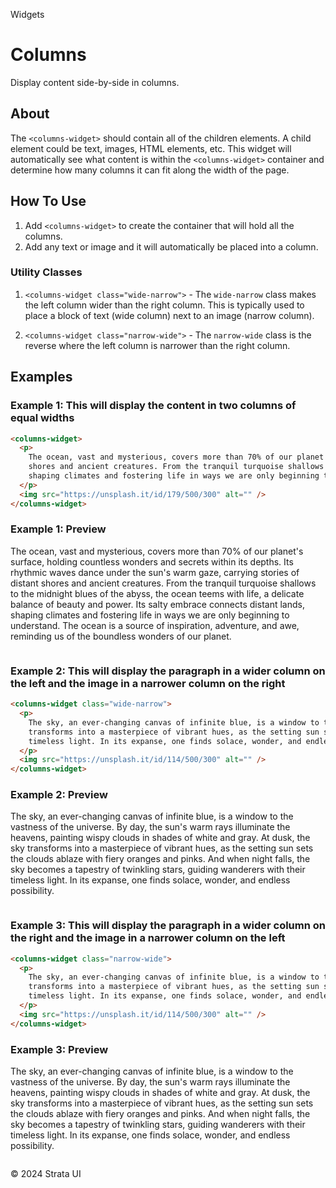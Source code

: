 <p class="section-text">Widgets</p>

# Columns

Display content side-by-side in columns.

## About

The `<columns-widget>` should contain all of the children elements. A child element could be text, images, HTML elements, etc. This widget will automatically see what content is within the `<columns-widget>` container and determine how many columns it can fit along the width of the page.

## How To Use

1. Add `<columns-widget>` to create the container that will hold all the columns.
2. Add any text or image and it will automatically be placed into a column.

### Utility Classes

1. `<columns-widget class="wide-narrow">` - The `wide-narrow` class makes the left column wider than the right column. This is typically used to place a block of text (wide column) next to an image (narrow column).

2. `<columns-widget class="narrow-wide">` - The `narrow-wide` class is the reverse where the left column is narrower than the right column.

## Examples

### Example 1: This will display the content in two columns of equal widths

```html
<columns-widget>
  <p>
    The ocean, vast and mysterious, covers more than 70% of our planet's surface, holding countless wonders and secrets within its depths. Its rhythmic waves dance under the sun's warm gaze, carrying stories of distant
    shores and ancient creatures. From the tranquil turquoise shallows to the midnight blues of the abyss, the ocean teems with life, a delicate balance of beauty and power. Its salty embrace connects distant lands,
    shaping climates and fostering life in ways we are only beginning to understand. The ocean is a source of inspiration, adventure, and awe, reminding us of the boundless wonders of our planet.
  </p>
  <img src="https://unsplash.it/id/179/500/300" alt="" />
</columns-widget>
```

### Example 1: Preview

<div class="example-container">
  <columns-widget>
    <p>The ocean, vast and mysterious, covers more than 70% of our planet's surface, holding countless wonders and secrets within its depths. Its rhythmic waves dance under the sun's warm gaze, carrying stories of distant shores and ancient creatures. From the tranquil turquoise shallows to the midnight blues of the abyss, the ocean teems with life, a delicate balance of beauty and power. Its salty embrace connects distant lands, shaping climates and fostering life in ways we are only beginning to understand. The ocean is a source of inspiration, adventure, and awe, reminding us of the boundless wonders of our planet.</p>
    <img src="https://unsplash.it/id/179/500/300" alt="">
  </columns-widget>
</div>

### Example 2: This will display the paragraph in a wider column on the left and the image in a narrower column on the right

```html
<columns-widget class="wide-narrow">
  <p>
    The sky, an ever-changing canvas of infinite blue, is a window to the vastness of the universe. By day, the sun's warm rays illuminate the heavens, painting wispy clouds in shades of white and gray. At dusk, the sky
    transforms into a masterpiece of vibrant hues, as the setting sun sets the clouds ablaze with fiery oranges and pinks. And when night falls, the sky becomes a tapestry of twinkling stars, guiding wanderers with their
    timeless light. In its expanse, one finds solace, wonder, and endless possibility.
  </p>
  <img src="https://unsplash.it/id/114/500/300" alt="" />
</columns-widget>
```

### Example 2: Preview

<div class="example-container">
  <columns-widget class="wide-narrow">
    <p>The sky, an ever-changing canvas of infinite blue, is a window to the vastness of the universe. By day, the sun's warm rays illuminate the heavens, painting wispy clouds in shades of white and gray. At dusk, the sky transforms into a masterpiece of vibrant hues, as the setting sun sets the clouds ablaze with fiery oranges and pinks. And when night falls, the sky becomes a tapestry of twinkling stars, guiding wanderers with their timeless light. In its expanse, one finds solace, wonder, and endless possibility.</p>
    <img src="https://unsplash.it/id/114/500/300" alt="">
  </columns-widget>
</div>

### Example 3: This will display the paragraph in a wider column on the right and the image in a narrower column on the left

```html
<columns-widget class="narrow-wide">
  <p>
    The sky, an ever-changing canvas of infinite blue, is a window to the vastness of the universe. By day, the sun's warm rays illuminate the heavens, painting wispy clouds in shades of white and gray. At dusk, the sky
    transforms into a masterpiece of vibrant hues, as the setting sun sets the clouds ablaze with fiery oranges and pinks. And when night falls, the sky becomes a tapestry of twinkling stars, guiding wanderers with their
    timeless light. In its expanse, one finds solace, wonder, and endless possibility.
  </p>
  <img src="https://unsplash.it/id/114/500/300" alt="" />
</columns-widget>
```

### Example 3: Preview

<div class="example-container">
  <columns-widget class="narrow-wide">
    <p>The sky, an ever-changing canvas of infinite blue, is a window to the vastness of the universe. By day, the sun's warm rays illuminate the heavens, painting wispy clouds in shades of white and gray. At dusk, the sky transforms into a masterpiece of vibrant hues, as the setting sun sets the clouds ablaze with fiery oranges and pinks. And when night falls, the sky becomes a tapestry of twinkling stars, guiding wanderers with their timeless light. In its expanse, one finds solace, wonder, and endless possibility.</p>
    <img src="https://unsplash.it/id/114/500/300" alt="">
  </columns-widget>
</div>

  <div class="footer">
    <p>&copy; 2024 Strata UI</p>
  </div>
